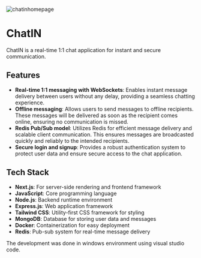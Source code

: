 ![chatinhomepage](https://github.com/user-attachments/assets/03d1d4b2-309e-4e48-87c8-b0f0701287a7)

# ChatIN

ChatIN is a real-time 1:1 chat application for instant and secure communication.

## Features

- **Real-time 1:1 messaging with WebSockets**: Enables instant message delivery between users without any delay, providing a seamless chatting experience.
- **Offline messaging**: Allows users to send messages to offline recipients. These messages will be delivered as soon as the recipient comes online, ensuring no communication is missed.
- **Redis Pub/Sub model**: Utilizes Redis for efficient message delivery and scalable client communication. This ensures messages are broadcasted quickly and reliably to the intended recipients.
- **Secure login and signup**: Provides a robust authentication system to protect user data and ensure secure access to the chat application.

## Tech Stack

- **Next.js**: For server-side rendering and frontend framework
- **JavaScript**: Core programming language
- **Node.js**: Backend runtime environment
- **Express.js**: Web application framework
- **Tailwind CSS**: Utility-first CSS framework for styling
- **MongoDB**: Database for storing user data and messages
- **Docker**: Containerization for easy deployment
- **Redis**: Pub-sub system for real-time message delivery

The development was done in windows environment using visual studio code.

